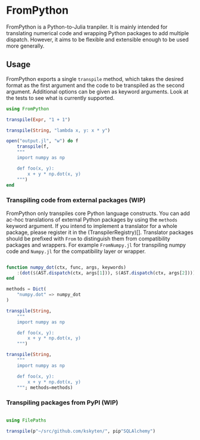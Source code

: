 # FromPython

FromPython is a Python-to-Julia tranpiler. It is mainly intended
for translating numerical code and wrapping Python packages to add multiple
dispatch. However, it aims to be flexible and extensible enough to be used more generally.

## Usage

FromPython exports a single `transpile` method, which takes the desired format
as the first argument and the code to be transpiled as the second argument.
Additional options can be given as keyword arguments. Look at the tests to see
what is currently supported.

``` julia
using FromPython

transpile(Expr, "1 + 1")

transpile(String, "lambda x, y: x * y")

open("output.jl", "w") do f
    transpile(f,
    """
    import numpy as np

    def foo(x, y):
        x + y * np.dot(x, y)
    """)
end
```

### Transpiling code from external packages (WIP)

FromPython only transpiles core Python language constructs. You can
add ac-hoc translations of external Python packages by using the `methods`
keyword argument. If you intend to implement a translator for a whole package,
please register it in the (TranspilerRegistry)[]. Translator packages should be
prefixed with `From` to distinguish them from compatibility packages and wrappers. For
example `FromNumpy.jl` for transpiling numpy code and `Numpy.jl` for the
compatibility layer or wrapper.

```julia

function numpy_dot(ctx, func, args, keywords)
    :(dot($(AST.dispatch(ctx, args[1])), $(AST.dispatch(ctx, args[2]))))
end

methods = Dict(
    "numpy.dot" => numpy_dot
)

transpile(String,
    """
    import numpy as np

    def foo(x, y):
        x + y * np.dot(x, y)
    """)

transpile(String,
    """
    import numpy as np

    def foo(x, y):
        x + y * np.dot(x, y)
    """; methods=methods)

```
### Transpiling packages from PyPI (WIP)

```julia

using FilePaths

transpile(p"~/src/github.com/kskyten/", pip"SQLAlchemy")

```

